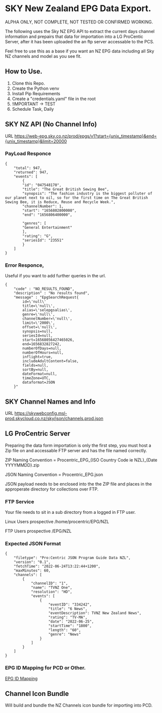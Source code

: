 # SKY New Zealand EPG Data Export.

ALPHA ONLY, NOT COMPLETE, NOT TESTED OR CONFIRMED WORKING.

The following uses the Sky NZ EPG API to extract the current days channel information and prepairs that data for importation into a LG ProCentic Server, after it has been uploaded the an ftp server accessable to the PCS.

Feel free to use this as a base if you want an NZ EPG data including all Sky NZ channels and model as you see fit.


## How to Use.
1. Clone this Repo.
2. Create the Python venv
3. Install Pip Requirements
4. Create a "credentials.yaml" file in the root
5. !IMPORTANT -> TEST
6. Schedule Task, Daily


## SKY NZ API (No Channel Info)
URL https://web-epg.sky.co.nz/prod/epgs/v1?start={unix_timestamp}&end={unix_timestamp}&limit=20000

### PayLoad Responce
```
{
    "total": 947,
    "returned": 947,
    "events": [
        {
        "id": "047548170",
        "title": "The Great British Sewing Bee",
        "synopsis": "The fashion industry is the biggest polluter of our planet next to oil, so for the first time on The Great British Sewing Bee, it is Reduce, Reuse and Recycle Week.",
        "channelNumber": 1,
        "start": "1656802800000",
        "end": "1656806400000",

        "genres": [
        "General Entertainment"
        ],
        "rating": "G",
        "seriesId": "23551"
        }
    ]
}
```

### Error Responce, 
Useful if you want to add further queries in the url.
```
{
    "code" : "NO_RESULTS_FOUND",
    "description" : "No results found",
    "message" : "EpgSearchRequest{  
        id=\'null\'  
        title=\'null\', 
        alias=\'selepgsalias\', 
        genre=\'null\', 
        channelNumber=\'null\', 
        limit=\'2000\', 
        offset=\'null\', 
        synopsis=null, 
        seriesId=null, 
        start=16568056427465026, 
        end=1656832827242, 
        numberOfDays=null, 
        numberOfHours=null, 
        inflight=true, 
        includeAdultContent=false, 
        fields=null, 
        sortBy=null, 
        dateFormat=null, 
        timeZone=UTC, 
        dataformat=JSON
    }"
```


## SKY Channel Names and Info
URL https://skywebconfig.msl-prod.skycloud.co.nz/sky/json/channels.prod.json




## LG ProCentric Server
Preparing the data form importation is only the first step, you must host a Zip file on and accessable FTP server and has the file named correctly.

ZIP Naming Convention = Procentric_EPG_{ISO Country Code ie NZL}_{Date YYYYMMDD}.zip

JSON Naming Convention = Procentric_EPG.json

JSON payload needs to be enclosed into the the ZIP file and places in the approperate directory for collections over FTP.

### FTP Service
Your file needs to sit in a sub directory from a logged in FTP user.

Linux Users prospective
/home/procentric/EPG/NZL

FTP Users prospective
/EPG/NZL


### Expected JSON Format
```
{
    "filetype": "Pro:Centric JSON Program Guide Data NZL",
    "version": "0.1",
    "fetchTime": "2022-06-24T13:22:44+1200",
    "maxMinutes": 60,
    "channels": [
        {
            "channelID": "1",
            "name": "TVNZ One",
            "resolution": "HD",
            "events": [
                {
                    "eventID": "334242",
                    "title": "6 News",
                    "eventDescription": TVNZ New Zealand News",
                    "rating": "TV-MA",
                    "date": "2022-06-25",
                    "startTime": "1800",
                    "length": "60",
                    "genre": "News"
                }
            ]
        }
    ]
}
```


### EPG ID Mapping for PCD or Other.
[EPG ID Mapping](./data/raw_channels.csv)

## Channel Icon Bundle

Will build and bundle the NZ Channels icon bundle for importing into PCD.

